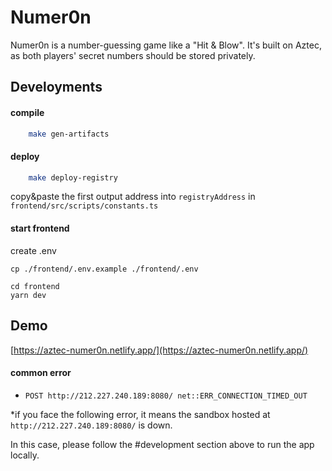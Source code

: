 # Numer0n

Numer0n is a number-guessing game like a "Hit & Blow". It's built on Aztec, as both players' secret numbers should be stored privately.

## Develoyments

#### compile

```bash
    make gen-artifacts
```

#### deploy

```bash
    make deploy-registry
```

copy&paste the first output address into `registryAddress` in `frontend/src/scripts/constants.ts`

#### start frontend

create .env

```shell
cp ./frontend/.env.example ./frontend/.env
```

```shell
cd frontend
yarn dev
```

## Demo

[https://aztec-numer0n.netlify.app/](https://aztec-numer0n.netlify.app/)

#### common error

- `POST http://212.227.240.189:8080/ net::ERR_CONNECTION_TIMED_OUT`

\*if you face the following error, it means the sandbox hosted at `http://212.227.240.189:8080/` is down.

In this case, please follow the #development section above to run the app locally.
